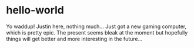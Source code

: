# hello-world

Yo waddup!
Justin here, nothing much... Just got a new gaming computer, which is pretty epic.
The present seems bleak at the moment but hopefully things will get better and more interesting in the future...
